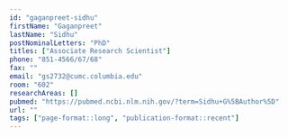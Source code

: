 ```yaml
---
id: "gaganpreet-sidhu"
firstName: "Gaganpreet"
lastName: "Sidhu"
postNominalLetters: "PhD"
titles: ["Associate Research Scientist"]
phone: "851-4566/67/68"
fax: ""
email: "gs2732@cumc.columbia.edu"
room: "602"
researchAreas: []
pubmed: "https://pubmed.ncbi.nlm.nih.gov/?term=Sidhu+G%5BAuthor%5D"
url: ""
tags: ["page-format::long", "publication-format::recent"]
---
```

